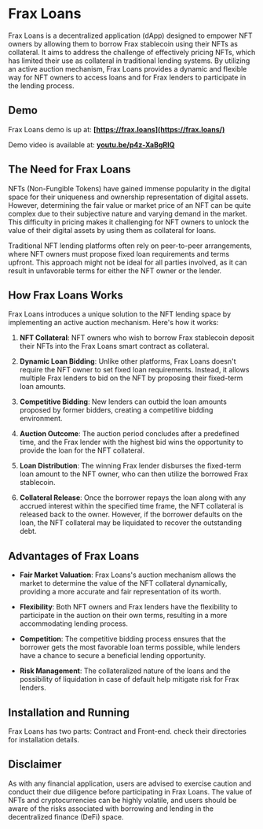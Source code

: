 # Frax Loans

Frax Loans is a decentralized application (dApp) designed to empower NFT owners by allowing them to borrow Frax stablecoin using their NFTs as collateral. It aims to address the challenge of effectively pricing NFTs, which has limited their use as collateral in traditional lending systems. By utilizing an active auction mechanism, Frax Loans provides a dynamic and flexible way for NFT owners to access loans and for Frax lenders to participate in the lending process.

## Demo
Frax Loans demo is up at: **[https://frax.loans](https://frax.loans/)**


Demo video is available at: **[youtu.be/p4z-XaBgRIQ](https://youtu.be/p4z-XaBgRIQ)**


## The Need for Frax Loans

NFTs (Non-Fungible Tokens) have gained immense popularity in the digital space for their uniqueness and ownership representation of digital assets. However, determining the fair value or market price of an NFT can be quite complex due to their subjective nature and varying demand in the market. This difficulty in pricing makes it challenging for NFT owners to unlock the value of their digital assets by using them as collateral for loans.

Traditional NFT lending platforms often rely on peer-to-peer arrangements, where NFT owners must propose fixed loan requirements and terms upfront. This approach might not be ideal for all parties involved, as it can result in unfavorable terms for either the NFT owner or the lender.

## How Frax Loans Works

Frax Loans introduces a unique solution to the NFT lending space by implementing an active auction mechanism. Here's how it works:

1. **NFT Collateral**: NFT owners who wish to borrow Frax stablecoin deposit their NFTs into the Frax Loans smart contract as collateral.

2. **Dynamic Loan Bidding**: Unlike other platforms, Frax Loans doesn't require the NFT owner to set fixed loan requirements. Instead, it allows multiple Frax lenders to bid on the NFT by proposing their fixed-term loan amounts.

3. **Competitive Bidding**: New lenders can outbid the loan amounts proposed by former bidders, creating a competitive bidding environment.

4. **Auction Outcome**: The auction period concludes after a predefined time, and the Frax lender with the highest bid wins the opportunity to provide the loan for the NFT collateral.

5. **Loan Distribution**: The winning Frax lender disburses the fixed-term loan amount to the NFT owner, who can then utilize the borrowed Frax stablecoin.

6. **Collateral Release**: Once the borrower repays the loan along with any accrued interest within the specified time frame, the NFT collateral is released back to the owner. However, if the borrower defaults on the loan, the NFT collateral may be liquidated to recover the outstanding debt.

## Advantages of Frax Loans

- **Fair Market Valuation**: Frax Loans's auction mechanism allows the market to determine the value of the NFT collateral dynamically, providing a more accurate and fair representation of its worth.

- **Flexibility**: Both NFT owners and Frax lenders have the flexibility to participate in the auction on their own terms, resulting in a more accommodating lending process.

- **Competition**: The competitive bidding process ensures that the borrower gets the most favorable loan terms possible, while lenders have a chance to secure a beneficial lending opportunity.

- **Risk Management**: The collateralized nature of the loans and the possibility of liquidation in case of default help mitigate risk for Frax lenders.


## Installation and Running

Frax Loans has two parts: Contract and Front-end. check their directories for installation details.

## Disclaimer

As with any financial application, users are advised to exercise caution and conduct their due diligence before participating in Frax Loans. The value of NFTs and cryptocurrencies can be highly volatile, and users should be aware of the risks associated with borrowing and lending in the decentralized finance (DeFi) space.
